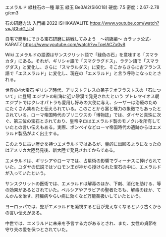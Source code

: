 エメラルド
  緑柱石の一種
  翠玉
  緑玉
  Be3Al2(Si6O18)
  硬度: 7.5
  密度：2.67-2.78 g/cm3

石の研磨方法 入門編 2022 ISHIKAWALITE
https://www.youtube.com/watch?v=JjGhdG_Usl

自宅で簡単にできる宝石研磨に挑戦してみよう　～初級編～ カラッツ公式-KARATZ
https://www.youtube.com/watch?v=TqeIACZx0v8

Wiki
エメラルドの語源はサンスクリット語で「緑色の石」を意味する「スマラカタ」にある。それが、ギリシャ語で「スマクラグドス」、ラテン語で「スマラグダス」と変化し、さらに「スマラルダス」に変化、そこからさらに古フランス語で「エスメラルド」に変化し、現在の「エメラルド」と言う呼称になったとされる。

世界の4大宝石
ギリシア時代、アリストテレスの弟子テオフラストスの「石について」に登場
エジプトの紅海に近い砂漠で発見されたという
プトレマイオス朝エジプトではクレオパトラも愛用し好みの大使に与え、シーザーは治療のためにたくさん集めたと伝えられている。このことから富と権力の象徴でもあったとされている。ローマ帝国時代のプリニウスの「博物誌」では、ダイヤと真珠に次ぐ、第三位の宝石とされており、皇帝ネロはエメラルド製のモノクルを所有していたとの言い伝えもある。実際、ポンペイなどローマ帝国時代の遺跡からはエメラルド製品がよく出土する。

このように古い歴史を持つエメラルドではあるが、量的に出回るようになったのはアメリカ大陸発見後、新大陸で発見されてからである。

エメラルドは、ギリシアやローマでは、占星術の影響でヴィーナスに捧げられていた。ユダヤの伝説ではソロモン王が神から授けられた宝石の中に、エメラルドが入っていたという。

サンスクリットの医術では、エメラルドは解毒のほか、下剤、消化を助ける、等の効果があるとされていた。ペルシアやアラビアの聖者たちも、解毒のほか、てんかんを治す、肝臓病やらい病に効くなど万能薬扱いしていたという。

ヨーロッパでは、蛇がエメラルドを凝視すると目が見えなくなるという古くからの言い伝えがある。

中世では、エメラルドに未来を予言する力があるとされ、また、女性の貞節を守り夫の愛を保つとされていた。

